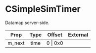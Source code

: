 # CSimpleSimTimer

Datamap server-side.

|Prop|Type|Offset|External|
|---|:-:|:-:|--:|
|m_next|time|0 \| 0x0||
